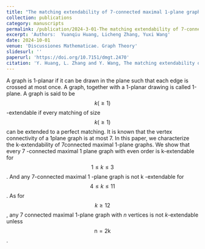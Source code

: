 ```yaml
---
title: "The matching extendability of 7-connected maximal 1-plane graphs."
collection: publications
category: manuscripts
permalink: /publication/2024-3-01-The matching extendability of 7-connected maximal 1-plane graphs
excerpt: 'Authors:  Yuanqiu Huang, Licheng Zhang, Yuxi Wang'
date: 2024-10-01
venue: 'Discussiones Mathematicae. Graph Theory'
slidesurl: ''
paperurl: 'https://doi.org/10.7151/dmgt.2470'
citation: 'Y. Huang, L. Zhang and Y. Wang, The matching extendability of 7-connected maximal 1-plane graphs, Discuss. Math. Graph Theory 44(2024), no.~2, 777--790; MR4715705'
---
```


A graph is 1-planar if it can be drawn in the plane such that each edge is crossed at most once. A graph, together with a 1-planar drawing is called 1-plane. A graph is said to be $$k(\geq 1)$$-extendable if every matching of size $$k(\geq 1)$$ can be extended to a perfect matching. It is known that the vertex connectivity of a 1plane graph is at most 7. In this paper, we characterize the k-extendability of 7connected maximal 1-plane graphs. We show that every 7 -connected maximal 1 plane graph with even order is k-extendable for $$1 \leq k \leq 3$$. And any 7-connected maximal 1 -plane graph is not k -extendable for $$4 \leq k \leq 11$$. As for $$k \geq 12$$, any 7 connected maximal 1-plane graph with $n$ vertices is not $k$-extendable unless $$\mathrm{n}=2 \mathrm{k}$$.
